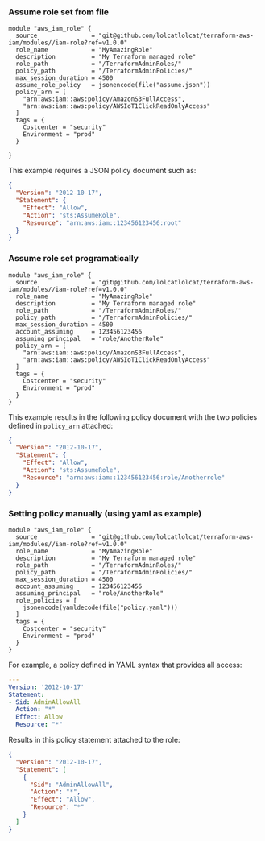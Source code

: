 ### Assume role set from file
```hcl
module "aws_iam_role" {
  source               = "git@github.com/lolcatlolcat/terraform-aws-iam/modules//iam-role?ref=v1.0.0"
  role_name            = "MyAmazingRole"
  description          = "My Terraform managed role"
  role_path            = "/TerraformAdminRoles/"
  policy_path          = "/TerraformAdminPolicies/"
  max_session_duration = 4500
  assume_role_policy   = jsonencode(file("assume.json"))
  policy_arn = [
    "arn:aws:iam::aws:policy/AmazonS3FullAccess",
    "arn:aws:iam::aws:policy/AWSIoT1ClickReadOnlyAccess"
  ]
  tags = {
    Costcenter = "security"
    Environment = "prod"
  }

}
```

This example requires a JSON policy document such as:
```json
{
  "Version": "2012-10-17",
  "Statement": {
    "Effect": "Allow",
    "Action": "sts:AssumeRole",
    "Resource": "arn:aws:iam::123456123456:root"
  }
}
```

### Assume role set programatically
```hcl
module "aws_iam_role" {
  source               = "git@github.com/lolcatlolcat/terraform-aws-iam/modules//iam-role?ref=v1.0.0"
  role_name            = "MyAmazingRole"
  description          = "My Terraform managed role"
  role_path            = "/TerraformAdminRoles/"
  policy_path          = "/TerraformAdminPolicies/"
  max_session_duration = 4500
  account_assuming     = 123456123456
  assuming_principal   = "role/AnotherRole"
  policy_arn = [
    "arn:aws:iam::aws:policy/AmazonS3FullAccess",
    "arn:aws:iam::aws:policy/AWSIoT1ClickReadOnlyAccess"
  ]
  tags = {
    Costcenter = "security"
    Environment = "prod"
  }
}
```

This example results in the following policy document with the two policies defined in `policy_arn` attached:
```json
{
  "Version": "2012-10-17",
  "Statement": {
    "Effect": "Allow",
    "Action": "sts:AssumeRole",
    "Resource": "arn:aws:iam::123456123456:role/Anotherrole"
  }
}
```

### Setting policy manually (using yaml as example)
```hcl
module "aws_iam_role" {
  source               = "git@github.com/lolcatlolcat/terraform-aws-iam/modules//iam-role?ref=v1.0.0"
  role_name            = "MyAmazingRole"
  description          = "My Terraform managed role"
  role_path            = "/TerraformAdminRoles/"
  policy_path          = "/TerraformAdminPolicies/"
  max_session_duration = 4500
  account_assuming     = 123456123456
  assuming_principal   = "role/AnotherRole"
  role_policies = [
    jsonencode(yamldecode(file("policy.yaml")))
  ]
  tags = {
    Costcenter = "security"
    Environment = "prod"
  }
}
```

For example, a policy defined in YAML syntax that provides all access:
```yaml
---
Version: '2012-10-17'
Statement:
- Sid: AdminAllowAll
  Action: "*"
  Effect: Allow
  Resource: "*"
```
Results in this policy statement attached to the role:
```json
{
  "Version": "2012-10-17",
  "Statement": [
    {
      "Sid": "AdminAllowAll",
      "Action": "*",
      "Effect": "Allow",
      "Resource": "*"
    }
  ]
}
```

